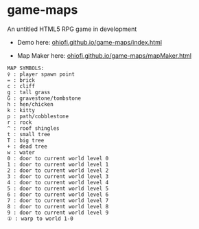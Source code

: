 # game-maps

An untitled HTML5 RPG game in development

- Demo here: [ohiofi.github.io/game-maps/index.html](https://ohiofi.github.io/game-maps/index.html)

- Map Maker here: [ohiofi.github.io/game-maps/mapMaker.html](https://ohiofi.github.io/game-maps/mapMaker.html)

```
MAP SYMBOLS:
♀ : player spawn point
= : brick
c : cliff
g : tall grass
G : gravestone/tombstone
h : hen/chicken
k : kitty
p : path/cobblestone
r : rock
^ : roof shingles
t : small tree
T : big tree
+ : dead tree
w : water
0 : door to current world level 0
1 : door to current world level 1
2 : door to current world level 2
3 : door to current world level 3
4 : door to current world level 4
5 : door to current world level 5
6 : door to current world level 6
7 : door to current world level 7
8 : door to current world level 8
9 : door to current world level 9
① : warp to world 1-0
```
